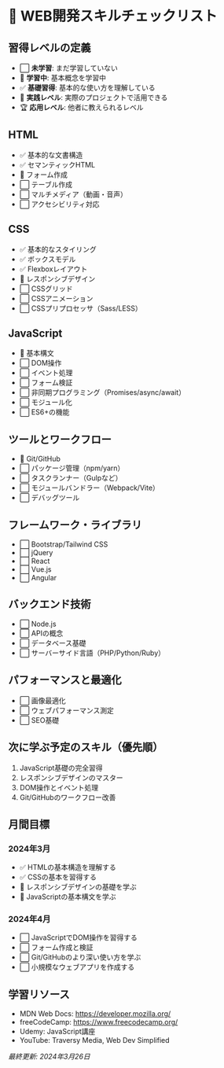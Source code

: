 # 🎯 WEB開発スキルチェックリスト

## 習得レベルの定義
- ⬜ **未学習**: まだ学習していない
- 🔄 **学習中**: 基本概念を学習中
- ✅ **基礎習得**: 基本的な使い方を理解している
- 🌟 **実践レベル**: 実際のプロジェクトで活用できる
- 🏆 **応用レベル**: 他者に教えられるレベル

## HTML
- ✅ 基本的な文書構造
- ✅ セマンティックHTML
- 🔄 フォーム作成
- ⬜ テーブル作成
- ⬜ マルチメディア（動画・音声）
- ⬜ アクセシビリティ対応

## CSS
- ✅ 基本的なスタイリング
- ✅ ボックスモデル
- ✅ Flexboxレイアウト
- 🔄 レスポンシブデザイン
- ⬜ CSSグリッド
- ⬜ CSSアニメーション
- ⬜ CSSプリプロセッサ（Sass/LESS）

## JavaScript
- 🔄 基本構文
- ⬜ DOM操作
- ⬜ イベント処理
- ⬜ フォーム検証
- ⬜ 非同期プログラミング（Promises/async/await）
- ⬜ モジュール化
- ⬜ ES6+の機能

## ツールとワークフロー
- 🔄 Git/GitHub
- ⬜ パッケージ管理（npm/yarn）
- ⬜ タスクランナー（Gulpなど）
- ⬜ モジュールバンドラー（Webpack/Vite）
- ⬜ デバッグツール

## フレームワーク・ライブラリ
- ⬜ Bootstrap/Tailwind CSS
- ⬜ jQuery
- ⬜ React
- ⬜ Vue.js
- ⬜ Angular

## バックエンド技術
- ⬜ Node.js
- ⬜ APIの概念
- ⬜ データベース基礎
- ⬜ サーバーサイド言語（PHP/Python/Ruby）

## パフォーマンスと最適化
- ⬜ 画像最適化
- ⬜ ウェブパフォーマンス測定
- ⬜ SEO基礎

## 次に学ぶ予定のスキル（優先順）
1. JavaScript基礎の完全習得
2. レスポンシブデザインのマスター
3. DOM操作とイベント処理
4. Git/GitHubのワークフロー改善

## 月間目標
### 2024年3月
- ✅ HTMLの基本構造を理解する
- ✅ CSSの基本を習得する
- 🔄 レスポンシブデザインの基礎を学ぶ
- 🔄 JavaScriptの基本構文を学ぶ

### 2024年4月
- ⬜ JavaScriptでDOM操作を習得する
- ⬜ フォーム作成と検証
- ⬜ Git/GitHubのより深い使い方を学ぶ
- ⬜ 小規模なウェブアプリを作成する

## 学習リソース
- MDN Web Docs: https://developer.mozilla.org/
- freeCodeCamp: https://www.freecodecamp.org/
- Udemy: JavaScript講座
- YouTube: Traversy Media, Web Dev Simplified

_最終更新: 2024年3月26日_ 